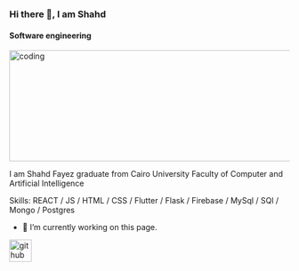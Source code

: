 ### Hi there 👋, I am Shahd
#### Software engineering
<img align ="center" alt ="coding" width ="900" height="200" src="https://cdn.dribbble.com/users/1364029/screenshots/16093268/media/68e82a7fb4904614a9066d6b540c14b2.gif">

I am Shahd Fayez graduate from Cairo University Faculty of Computer and Artificial Intelligence

Skills: REACT / JS / HTML / CSS / Flutter / Flask / Firebase / MySql / SQl / Mongo / Postgres

- 🔭 I’m currently working on this page. 


[<img src='https://cdn.jsdelivr.net/npm/simple-icons@3.0.1/icons/github.svg' alt='github' height='40'>](https://github.com/Shahd77Fayez)  


